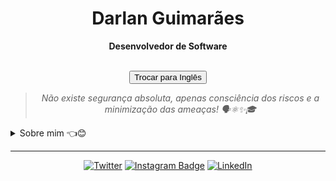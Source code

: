 <h1 align="center"> Darlan Guimarães </h1>

<div align="center">
<b> Desenvolvedor de Software </b>
<br>
<br>

<a href="README.md"><button>Trocar para Inglês</button></a>

<blockquote>
    <p><i>
        Não existe segurança absoluta, apenas consciência dos riscos e a minimização das ameaças!  🗣️⚛✨🎓
    </i></p>
</blockquote>
</div>

<details closed>
<summary>Sobre mim 👈😊</summary>

---

Olá!! Eu sou o Darlan :wave:😊

Tenho conhecimento em Cibersegurança, Desenvolvimento de Sistemas, Programação web Front-end e Programação web Back-end. Meu principal conhecimento em tecnologias são **PHP**, **Java**, **Python**, **JavaScript**, **C/C++**, **Kotlin** e **Rust**. Também estou confortável usando **Laravel**, **Django**, **Vue**, desenvolvendo aplicativos Android usando **Android Studio** e **AWS Service**.

| ![](https://github-readme-streak-stats.herokuapp.com/?user=darlangui&hide_border=true&date_format=M%20j%5B%2C%20Y%5D&background=2D3742&stroke=2D3742&ring=6bbbca&fire=6bbbca&currStreakNum=fff&sideNums=6bbbca&currStreakLabel=6bbbca&sideLabels=fff&dates=fff) | ![](http://github-profile-summary-cards.vercel.app/api/cards/repos-per-language?username=darlangui&hide=Html&theme=nord_dark) | ![](http://github-profile-summary-cards.vercel.app/api/cards/most-commit-language?username=darlangui&theme=nord_dark) |
| :-: | :-: | :-: |

<div align="center">
<b>Obrigado por visitar meu perfil no GitHub.</b> <br>
Estou ansioso para compartilhar meu trabalho com você.
</div>
</details>

---

<div align="center">

[![Twitter](https://img.shields.io/badge/Twitter-%231DA1F2.svg?style=for-the-badge&logo=Twitter&logoColor=white)](https://twitter.com/darlan__gui)
[![Instagram Badge](https://img.shields.io/badge/Instagram-E4405F?style=for-the-badge&logo=instagram&logoColor=white)](https://www.instagram.com/darlangui/)
[![LinkedIn](https://img.shields.io/badge/linkedin-%230077B5.svg?style=for-the-badge&logo=linkedin&logoColor=white)](https://www.linkedin.com/in/darlan-gui/)
    
</div>
